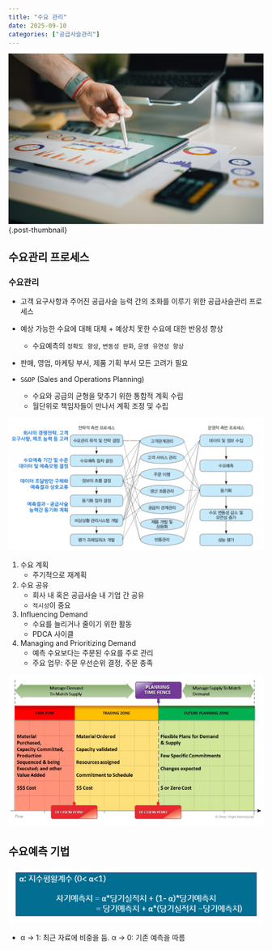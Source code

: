 ```yaml
---
title: "수요 관리"
date: 2025-09-10
categories: ["공급사슬관리"]
---
```


![](/img/stat-thumb.jpg){.post-thumbnail}

## 수요관리 프로세스

### 수요관리

- 고객 요구사항과 주어진 공급사슬 능력 간의 조화를 이루기 위한 공급사슬관리 프로세스
- 예상 가능한 수요에 대해 대체 + 예상치 못한 수요에 대한 반응성 향상
    - 수요예측의 `정확도 향상`, `변동성 완화`, `운영 유연성 향상`
- 판매, 영업, 마케팅 부서, 제품 기획 부서 모든 고려가 필요

- `S&OP` (Sales and Operations Planning)
    - 수요와 공급의 균형을 맞추기 위한 통합적 계획 수립
    - 월단위로 책임자들이 만나서 계획 조정 및 수립

![수요 관리 프로세스(가운데는 신경 x)](img/2025-09-28-18-40-36.png)

1. 수요 계획
    - 주기적으로 재계획
2. 수요 공유
    - 회사 내 혹은 공급사슬 내 기업 간 공유
    - `적시성`이 중요
3. Influencing Demand
    - 수요를 늘리거나 줄이기 위한 활동
    - PDCA 사이클
4. Managing and Prioritizing Demand
    - 예측 수요보다는 주문된 수요를 주로 관리
    - 주요 업무: 주문 우선순위 결정, 주문 충족

![Planning Time Fence](img/2025-09-28-18-55-40.png)

## 수요예측 기법

![](img/2025-10-14-19-44-17.png)

- α -> 1: 최근 자료에 비중을 둠. α -> 0: 기존 예측을 따름


